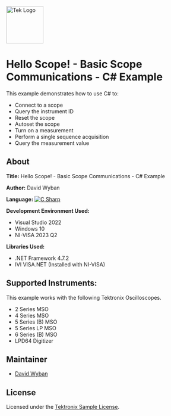 <picture>
  <source media="(prefers-color-scheme: dark)" srcset="https://theme.tekcloud.com/prod/github/tek-logo-round-dark-mode.png" width="100px">
  <source media="(prefers-color-scheme: light)" srcset="https://theme.tekcloud.com/prod/github/tek-logo-round-light-mode.png" width="100px">
  <img alt="Tek Logo" src="https://theme.tekcloud.com/prod/github/tek-logo-round-light-mode.png" width="100px">
</picture>

# Hello Scope! - Basic Scope Communications - C# Example

This example demonstrates how to use C# to:
* Connect to a scope
* Query the instrument ID
* Reset the scope
* Autoset the scope
* Turn on a measurement
* Perform a single sequence acquisition
* Query the measurement value


## About

**Title:** Hello Scope! - Basic Scope Communications - C# Example

**Author:** David Wyban

**Language:** [![C Sharp](https://img.shields.io/badge/-C%20Sharp-&?labelColor=3E434A&colorB=73BF44&logo=Microsoft)](https://github.com/dotnet/roslyn)

**Development Environment Used:**
* Visual Studio 2022
* Windows 10
* NI-VISA 2023 Q2

**Libraries Used:**
* .NET Framework 4.7.2
* IVI VISA.NET (Installed with NI-VISA)

## Supported Instruments:

This example works with the following Tektronix Oscilloscopes.
* 2 Series MSO
* 4 Series MSO
* 5 Series (B) MSO
* 5 Series LP MSO
* 6 Series (B) MSO
* LPD64 Digitizer

## Maintainer

* [David Wyban](https://github.com/dwyban)


## License

Licensed under the [Tektronix Sample License](https://www.tek.com/sample-license).
